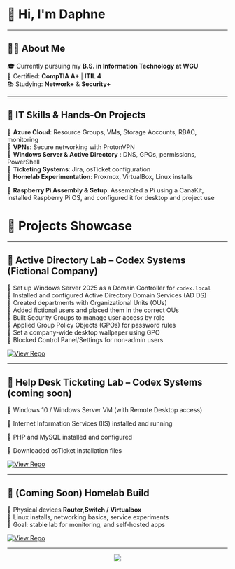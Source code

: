# 👋 Hi, I'm Daphne  
---
## 👩‍💻 About Me

🎓 Currently pursuing my **B.S. in Information Technology at WGU**  
🔧 Certified: **CompTIA A+** | **ITIL 4**  
📚 Studying: **Network+** & **Security+**  

---
## 🔧 IT Skills & Hands-On Projects
🔹 **Azure Cloud**: Resource Groups, VMs, Storage Accounts, RBAC, monitoring  
🔹 **VPNs**: Secure networking with ProtonVPN  
🔹 **Windows Server & Active Directory** : DNS, GPOs, permissions, PowerShell  
🔹 **Ticketing Systems**: Jira, osTicket configuration  
🔹 **Homelab Experimentation**: Proxmox, VirtualBox, Linux installs

🔹 **Raspberry Pi Assembly & Setup**: Assembled a Pi using a CanaKit, installed Raspberry Pi OS, and configured it for desktop and project use
  

# 🚀 Projects Showcase 
---
## 📁 Active Directory Lab – Codex Systems (Fictional Company)
 
🔹 Set up Windows Server 2025 as a Domain Controller for `codex.local`  
🔹 Installed and configured Active Directory Domain Services (AD DS)  
🔹 Created departments with Organizational Units (OUs)  
🔹 Added fictional users and placed them in the correct OUs  
🔹 Built Security Groups to manage user access by role  
🔹 Applied Group Policy Objects (GPOs) for password rules  
🔹 Set a company-wide desktop wallpaper using GPO  
🔹 Blocked Control Panel/Settings for non-admin users  
    
[![View Repo](https://img.shields.io/badge/GitHub-AD%20Lab-orange?style=for-the-badge&logo=github)](https://github.com/Dljuste/Codex-ADLab/blob/main/README.md)  

---

## 🦘 Help Desk Ticketing Lab – Codex Systems (coming soon)  

 🔹 Windows 10 / Windows Server VM (with Remote Desktop access)

 🔹 Internet Information Services (IIS) installed and running

 🔹 PHP and MySQL installed and configured

 🔹 Downloaded osTicket installation files
  
[![View Repo](https://img.shields.io/badge/GitHub-osTicket%20Project-orange?style=for-the-badge&logo=github)](https://github.com/Dljuste/osTicket)  

---


## 🥼 (Coming Soon) Homelab Build  
 🔹 Physical devices **Router,Switch / Virtualbox**  
 🔹 Linux installs, networking basics, service experiments  
 🔹 Goal: stable lab for monitoring, and self-hosted apps
    
[![View Repo](https://img.shields.io/badge/GitHub-Homelab%20Project-orange?style=for-the-badge&logo=github)](https://github.com/Dljuste/Future-Homelab)  


---

<p align="center">
  <img src="https://capsule-render.vercel.app/api?type=waving&color=0:0f0c29,100:302b63&height=150&section=footer"/>
</p>


